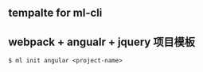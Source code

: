 ## tempalte for ml-cli

## webpack + angualr + jquery 项目模板

```
$ ml init angular <project-name>
```
